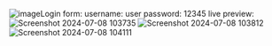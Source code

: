 ![image](https://github.com/PuneetKatiyar/Crime-reporting-website/assets/96286323/090037d5-c4bb-4dcd-af4a-c1c2b4da93a7)Login form: 
username: user
password: 12345
live preview: 
![Screenshot 2024-07-08 103735](https://github.com/PuneetKatiyar/Crime-reporting-website/assets/96286323/bc6c7ccc-0f53-4d83-8e88-86c396cb9d00)
![Screenshot 2024-07-08 103812](https://github.com/PuneetKatiyar/Crime-reporting-website/assets/96286323/8dc2bb6a-5b7b-4669-967e-17ac1c9e0387)
![Screenshot 2024-07-08 104111](https://github.com/PuneetKatiyar/Crime-reporting-website/assets/96286323/bb264c56-8f47-4d12-8699-34e3f44e7cad)
